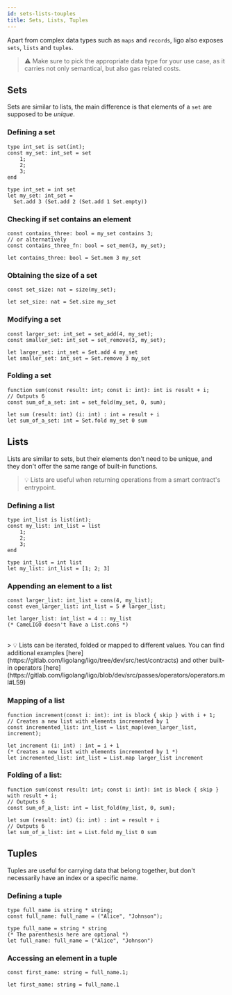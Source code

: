 ```yaml
---
id: sets-lists-touples
title: Sets, Lists, Tuples
---
```


Apart from complex data types such as `maps` and `records`, ligo also exposes `sets`, `lists` and `tuples`.

> ⚠️ Make sure to pick the appropriate data type for your use case, as it carries not only semantical, but also gas related costs.

## Sets

Sets are similar to lists, the main difference is that elements of a `set` are supposed to be *unique*.

### Defining a set

<!--DOCUSAURUS_CODE_TABS-->
<!--Pascaligo-->
```pascaligo
type int_set is set(int);
const my_set: int_set = set 
    1; 
    2; 
    3; 
end
```

<!--Cameligo-->
```cameligo
type int_set = int set
let my_set: int_set =
  Set.add 3 (Set.add 2 (Set.add 1 Set.empty))
```

<!--END_DOCUSAURUS_CODE_TABS-->


### Checking if set contains an element

<!--DOCUSAURUS_CODE_TABS-->
<!--Pascaligo-->
```pascaligo
const contains_three: bool = my_set contains 3;
// or alternatively
const contains_three_fn: bool = set_mem(3, my_set);
```

<!--Cameligo-->
```cameligo
let contains_three: bool = Set.mem 3 my_set
```

<!--END_DOCUSAURUS_CODE_TABS-->


### Obtaining the size of a set
<!--DOCUSAURUS_CODE_TABS-->
<!--Pascaligo-->
```pascaligo
const set_size: nat = size(my_set);
```

<!--Cameligo-->
```cameligo
let set_size: nat = Set.size my_set
```

<!--END_DOCUSAURUS_CODE_TABS-->


### Modifying a set
<!--DOCUSAURUS_CODE_TABS-->
<!--Pascaligo-->
```pascaligo
const larger_set: int_set = set_add(4, my_set);
const smaller_set: int_set = set_remove(3, my_set);
```

<!--Cameligo-->

```cameligo
let larger_set: int_set = Set.add 4 my_set
let smaller_set: int_set = Set.remove 3 my_set
```

<!--END_DOCUSAURUS_CODE_TABS-->


### Folding a set
<!--DOCUSAURUS_CODE_TABS-->
<!--Pascaligo-->
```pascaligo
function sum(const result: int; const i: int): int is result + i;
// Outputs 6
const sum_of_a_set: int = set_fold(my_set, 0, sum);
```

<!--Cameligo-->
```cameligo
let sum (result: int) (i: int) : int = result + i
let sum_of_a_set: int = Set.fold my_set 0 sum
```

<!--END_DOCUSAURUS_CODE_TABS-->

## Lists

Lists are similar to sets, but their elements don't need to be unique, and they don't offer the same range of built-in functions.

> 💡 Lists are useful when returning operations from a smart contract's entrypoint.

### Defining a list

<!--DOCUSAURUS_CODE_TABS-->
<!--Pascaligo-->
```pascaligo
type int_list is list(int);
const my_list: int_list = list
    1;
    2;
    3;
end
```

<!--Cameligo-->
```cameligo
type int_list = int list
let my_list: int_list = [1; 2; 3]
```

<!--END_DOCUSAURUS_CODE_TABS-->


### Appending an element to a list

<!--DOCUSAURUS_CODE_TABS-->
<!--Pascaligo-->
```pascaligo
const larger_list: int_list = cons(4, my_list);
const even_larger_list: int_list = 5 # larger_list;
```

<!--Cameligo-->
```cameligo
let larger_list: int_list = 4 :: my_list
(* CameLIGO doesn't have a List.cons *)
```

<!--END_DOCUSAURUS_CODE_TABS-->

<br/>
> 💡 Lists can be iterated, folded or mapped to different values. You can find additional examples [here](https://gitlab.com/ligolang/ligo/tree/dev/src/test/contracts) and other built-in operators [here](https://gitlab.com/ligolang/ligo/blob/dev/src/passes/operators/operators.ml#L59)

### Mapping of a list

<!--DOCUSAURUS_CODE_TABS-->
<!--Pascaligo-->
```pascaligo
function increment(const i: int): int is block { skip } with i + 1;
// Creates a new list with elements incremented by 1
const incremented_list: int_list = list_map(even_larger_list, increment);
```

<!--Cameligo-->

```cameligo
let increment (i: int) : int = i + 1
(* Creates a new list with elements incremented by 1 *)
let incremented_list: int_list = List.map larger_list increment
```

<!--END_DOCUSAURUS_CODE_TABS-->


### Folding of a list:
<!--DOCUSAURUS_CODE_TABS-->
<!--Pascaligo-->
```pascaligo
function sum(const result: int; const i: int): int is block { skip } with result + i;
// Outputs 6
const sum_of_a_list: int = list_fold(my_list, 0, sum);
```

<!--Cameligo-->

```cameligo
let sum (result: int) (i: int) : int = result + i
// Outputs 6
let sum_of_a_list: int = List.fold my_list 0 sum
```

<!--END_DOCUSAURUS_CODE_TABS-->


## Tuples

Tuples are useful for carrying data that belong together, but don't necessarily have an index or a specific name.

### Defining a tuple

<!--DOCUSAURUS_CODE_TABS-->
<!--Pascaligo-->
```pascaligo
type full_name is string * string;
const full_name: full_name = ("Alice", "Johnson");
```

<!--Cameligo-->
```cameligo
type full_name = string * string
(* The parenthesis here are optional *)
let full_name: full_name = ("Alice", "Johnson")
```

<!--END_DOCUSAURUS_CODE_TABS-->


### Accessing an element in a tuple
<!--DOCUSAURUS_CODE_TABS-->
<!--Pascaligo-->
```pascaligo
const first_name: string = full_name.1;
```

<!--Cameligo-->
```cameligo
let first_name: string = full_name.1
```

<!--END_DOCUSAURUS_CODE_TABS-->